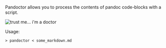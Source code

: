 
Pandoctor allows you to process the contents of pandoc code-blocks with a script.

<img src="//raw.github.com/sordina/pandoctor/master/trust-me-im-a-doctor.jpg" alt="trust me... i'm a doctor" />

Usage:

    > pandoctor < some_markdown.md
